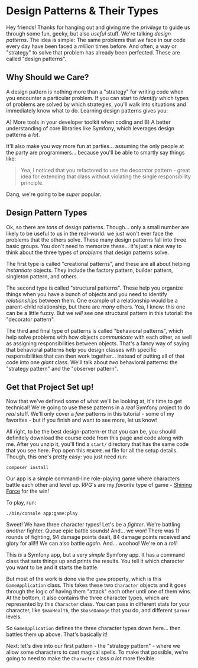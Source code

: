# Design Patterns & Their Types

Hey friends! Thanks for hanging out and giving me the *privilege* to guide us
through some fun, geeky, but also *useful* stuff. We're talking *design patterns*.
The idea is simple: The same problems that *we* face in our code every day have been
faced a *million* times before. And often, a way or "strategy" to solve that problem
has already been perfected. These are called "design patterns".

## Why Should we Care?

A design pattern is nothing more than a "strategy" for writing code when you encounter
a particular problem. If you can start to *identify* which types of problems are
solved by which strategies, you'll walk into situations and immediately know what
to do. Learning design patterns gives you:

A) More tools in your developer toolkit when coding and
B) A better understanding of core libraries like Symfony, which leverages design
patterns a *lot*.

It'll also make you *way* more fun at parties... assuming the only people at the
party are programmers... because you'll be able to smartly say things like:

> Yea, I noticed that you refactored to use the decorator pattern - great idea
> for extending that class without violating the single responsibility principle.

Dang, we're going to be *super* popular.

## Design Pattern Types

Ok, so there are *tons* of design patterns. Though... only a small number are likely
to be useful to us in the real-world: we just won't ever face the problems that the
others solve. These many design patterns fall into three basic groups. You don't
need to memorize these... it's just a nice way to think about the three types of
*problems* that design patterns solve.

The first type is called "creational patterns", and these are all about helping
*instantiate* objects. They include the factory pattern, builder pattern, singleton
pattern, and others.

The second type is called "structural patterns". These help you organize things when
you have a bunch of objects and you need to identify *relationships* between them.
One example of a relationship would be a parent-child relationship, but there are
*many* others. Yea, I know: this one can be a little fuzzy. But we *will* see one
structural pattern in this tutorial: the "decorator pattern".

The third and final type of patterns is called "behavioral patterns", which help
solve problems with how objects *communicate* with each other, as well as assigning
responsibilities between objects. That's a fancy way of saying that behavioral
patterns help you design classes with specific responsibilities that can then work
together... instead of putting all of that code into one *giant* class. We'll
talk about *two* behavioral patterns: the "strategy pattern" and the "observer pattern".

## Get that Project Set up!

Now that we've defined some of what we'll be looking at, it's time to get technical!
We're going to use these patterns in a *real* Symfony project to do *real* stuff.
We'll only cover a *few* patterns in this tutorial - some of my favorites - but if
you finish and want to see more, let us know!

All right, to be the best design-pattern-er that you can be, you should definitely
download the course code from this page and code along with me. After you unzip it,
you'll find a `start/` directory that has the same code that you see here. Pop open
this `README.md` file for all the setup details. Though, this one's pretty easy: you
just need run:

```terminal
composer install
```

Our app is a simple command-line role-playing game where characters battle each other
and level up. RPG's are my *favorite* type of game - [Shining Force](https://en.wikipedia.org/wiki/Shining_Force)
for the win!

To play, run:

```terminal
./bin/console app:game:play
```

Sweet! We have three character types! Let's be a *fighter*. We're battling *another*
fighter. Queue epic battle sounds! And... we won! There was 11 rounds of fighting,
94 damage points dealt, 84 damage points received and glory for all!!! We can
also battle *again*. And... woohoo! We're on a *roll*!

This *is* a Symfony app, but a very *simple* Symfony app. It has a command class
that sets things up and prints the results. You tell it which character you want
to be and it starts the battle.

But most of the work is done via the `game` property, which is this
`GameApplication` class. This takes these two `Character` objects and it goes through
the logic of having them "attack" each other until one of them wins. At the bottom,
it also contains the three character types, which are represented by this
`Character` class. You can pass in different stats for your character, like
`$maxHealth`, the `$baseDamage` that you do, and different `$armor` levels.

So `GameApplication` defines the three character types down here... then battles
them up above. That's basically it!

Next: let's dive into our first pattern - the "strategy pattern" - where we allow
some characters to cast magical spells. To make that possible, we're going to need
to make the `Character` class *a lot* more flexible.

